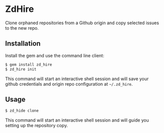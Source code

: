 # ZdHire

Clone orphaned repositories from a Github origin and copy selected issues to the new repo.

## Installation

Install the gem and use the command line client:

```bash
$ gem install zd_hire
$ zd_hire init
```

This command will start an interactive shell session and will save your github credentials and origin repo configuration at `~/.zd_hire`.

## Usage

```bash
$ zd_hide clone
```

This command will start an interactive shell session and will guide you setting up the repository copy.
